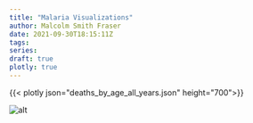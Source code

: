 ```yaml
---
title: "Malaria Visualizations"
author: Malcolm Smith Fraser
date: 2021-09-30T18:15:11Z
tags:
series:
draft: true
plotly: true
---
```


{{< plotly json="deaths_by_age_all_years.json" height="700">}} 

![alt](/images/average_deaths_by_quantiles.png)
